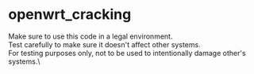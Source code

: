 # openwrt_cracking
Make sure to use this code in a legal environment.\
Test carefully to make sure it doesn't affect other systems.\
For testing purposes only, not to be used to intentionally damage other's systems.\
